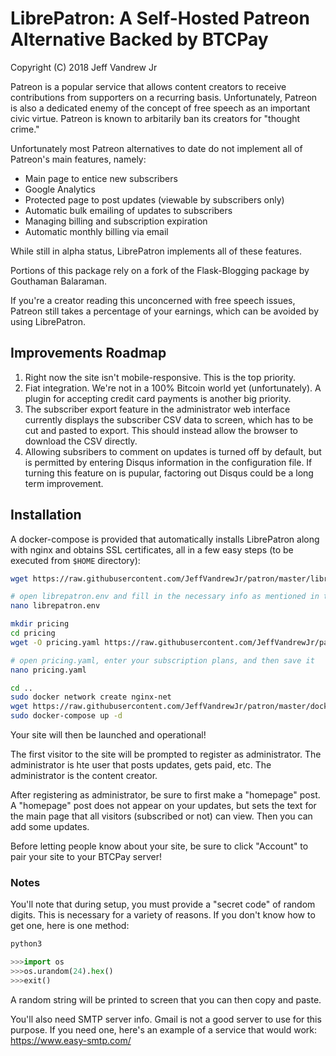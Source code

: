 <h1>LibrePatron: A Self-Hosted Patreon Alternative Backed by BTCPay</h1>

Copyright (C) 2018 Jeff Vandrew Jr

Patreon is a popular service that allows content creators to receive contributions from supporters on a recurring basis. Unfortunately, Patreon is also a dedicated enemy of the concept of free speech as an important civic virtue. Patreon is known to arbitarily ban its creators for "thought crime."

Unfortunately most Patreon alternatives to date do not implement all of Patreon's main features, namely:

* Main page to entice new subscribers
* Google Analytics
* Protected page to post updates (viewable by subscribers only)
* Automatic bulk emailing of updates to subscribers
* Managing billing and subscription expiration
* Automatic monthly billing via email

While still in alpha status, LibrePatron implements all of these features. 

Portions of this package rely on a fork of the Flask-Blogging package by Gouthaman Balaraman.

If you're a creator reading this unconcerned with free speech issues, Patreon still takes a percentage of your earnings, which can be avoided by using LibrePatron.

<h2>Improvements Roadmap</h2>

1. Right now the site isn't mobile-responsive. This is the top priority.
2. Fiat integration. We're not in a 100% Bitcoin world yet (unfortunately). A plugin for accepting credit card payments is another big priority.
3. The subscriber export feature in the administrator web interface currently displays the subscriber CSV data to screen, which has to be cut and pasted to export. This should instead allow the browser to download the CSV directly.
4. Allowing subsribers to comment on updates is turned off by default, but is permitted by entering Disqus information in the configuration file. If turning this feature on is pupular, factoring out Disqus could be a long term improvement.

<h2>Installation</h2>

A docker-compose is provided that automatically installs LibrePatron along with nginx and obtains SSL certificates, all in a few easy steps (to be executed from `$HOME` directory):

```bash
wget https://raw.githubusercontent.com/JeffVandrewJr/patron/master/librepatron.env

# open librepatron.env and fill in the necessary info as mentioned in the file comments, and then save
nano librepatron.env

mkdir pricing
cd pricing
wget -O pricing.yaml https://raw.githubusercontent.com/JeffVandrewJr/patron/master/pricing.yaml.sample

# open pricing.yaml, enter your subscription plans, and then save it
nano pricing.yaml

cd ..
sudo docker network create nginx-net
wget https://raw.githubusercontent.com/JeffVandrewJr/patron/master/docker-compose.yml
sudo docker-compose up -d
```
Your site will then be launched and operational!

The first visitor to the site will be prompted to register as administrator. The administrator is hte user that posts updates, gets paid, etc. The administrator is the content creator.

After registering as administrator, be sure to first make a "homepage" post. A "homepage" post does not appear on your updates, but sets the text for the main page that all visitors (subscribed or not) can view. Then you can add some updates.

Before letting people know about your site, be sure to click "Account" to pair your site to your BTCPay server!

<h3>Notes</h3>

You'll note that during setup, you must provide a "secret code" of random digits. This is necessary for a variety of reasons. If you don't know how to get one, here is one method:

```bash
python3
```
```python
>>>import os
>>>os.urandom(24).hex()
>>>exit()
```

A random string will be printed to screen that you can then copy and paste.

You'll also need SMTP server info. Gmail is not a good server to use for this purpose. If you need one, here's an example of a service that would work: https://www.easy-smtp.com/
